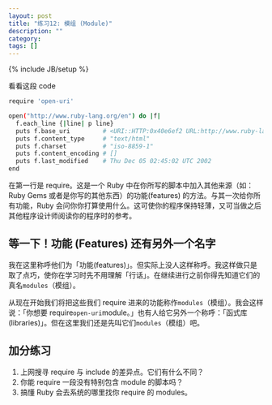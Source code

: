 ```yaml
---
layout: post
title: "练习12: 模组 (Module)"
description: ""
category: 
tags: []
---
```

{% include JB/setup %}

看看这段 code

```sh
require 'open-uri'

open("http://www.ruby-lang.org/en") do |f|
  f.each_line {|line| p line}
  puts f.base_uri         # <URI::HTTP:0x40e6ef2 URL:http://www.ruby-lang.org/en/>
  puts f.content_type     # "text/html"
  puts f.charset          # "iso-8859-1"
  puts f.content_encoding # []
  puts f.last_modified    # Thu Dec 05 02:45:02 UTC 2002
end
```

在第一行是 require。这是一个 Ruby 中在你所写的脚本中加入其他来源（如：Ruby Gems 或者是你写的其他东西）的功能(features) 的方法。与其一次给你所有功能，Ruby 会问你你打算使用什么。这可使你的程序保持轻薄，又可当做之后其他程序设计师阅读你的程序时的参考。

等一下！功能 (Features) 还有另外一个名字
----------------------------------------

我在这里称呼他们为「功能(features)」。但实际上没人这样称呼。我这样做只是取了点巧，使你在学习时先不用理解「行话」。在继续进行之前你得先知道它们的真名``` modules ```（模组）。

从现在开始我们将把这些我们 require 进来的功能称作``` modules ```（模组）。我会这样说：「你想要 require``` open-uri ```module。」也有人给它另外一个称呼：「函式库(libraries)」。但在这里我们还是先叫它们``` modules ```（模组）吧。

加分练习
--------

1. 上网搜寻 require 与 include 的差异点。它们有什么不同？ 
2. 你能 require 一段没有特别包含 module 的脚本吗？ 
3. 搞懂 Ruby 会去系统的哪里找你 require 的 modules。 
